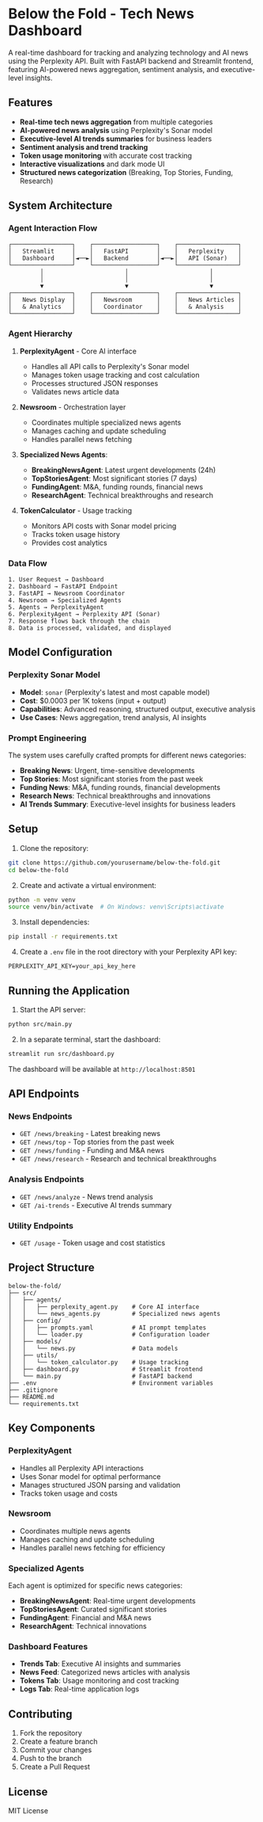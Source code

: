 # Below the Fold - Tech News Dashboard

A real-time dashboard for tracking and analyzing technology and AI news using the Perplexity API. Built with FastAPI backend and Streamlit frontend, featuring AI-powered news aggregation, sentiment analysis, and executive-level insights.

## Features

- **Real-time tech news aggregation** from multiple categories
- **AI-powered news analysis** using Perplexity's Sonar model
- **Executive-level AI trends summaries** for business leaders
- **Sentiment analysis and trend tracking**
- **Token usage monitoring** with accurate cost tracking
- **Interactive visualizations** and dark mode UI
- **Structured news categorization** (Breaking, Top Stories, Funding, Research)

## System Architecture

### Agent Interaction Flow

```
┌─────────────────┐    ┌──────────────────┐    ┌─────────────────┐
│   Streamlit     │    │   FastAPI        │    │   Perplexity    │
│   Dashboard     │◄──►│   Backend        │◄──►│   API (Sonar)   │
└─────────────────┘    └──────────────────┘    └─────────────────┘
         │                       │                       │
         │                       │                       │
         ▼                       ▼                       ▼
┌─────────────────┐    ┌──────────────────┐    ┌─────────────────┐
│   News Display  │    │   Newsroom       │    │   News Articles │
│   & Analytics   │    │   Coordinator    │    │   & Analysis    │
└─────────────────┘    └──────────────────┘    └─────────────────┘
```

### Agent Hierarchy

1. **PerplexityAgent** - Core AI interface
   - Handles all API calls to Perplexity's Sonar model
   - Manages token usage tracking and cost calculation
   - Processes structured JSON responses
   - Validates news article data

2. **Newsroom** - Orchestration layer
   - Coordinates multiple specialized news agents
   - Manages caching and update scheduling
   - Handles parallel news fetching

3. **Specialized News Agents**:
   - **BreakingNewsAgent**: Latest urgent developments (24h)
   - **TopStoriesAgent**: Most significant stories (7 days)
   - **FundingAgent**: M&A, funding rounds, financial news
   - **ResearchAgent**: Technical breakthroughs and research

4. **TokenCalculator** - Usage tracking
   - Monitors API costs with Sonar model pricing
   - Tracks token usage history
   - Provides cost analytics

### Data Flow

```
1. User Request → Dashboard
2. Dashboard → FastAPI Endpoint
3. FastAPI → Newsroom Coordinator
4. Newsroom → Specialized Agents
5. Agents → PerplexityAgent
6. PerplexityAgent → Perplexity API (Sonar)
7. Response flows back through the chain
8. Data is processed, validated, and displayed
```

## Model Configuration

### Perplexity Sonar Model
- **Model**: `sonar` (Perplexity's latest and most capable model)
- **Cost**: $0.0003 per 1K tokens (input + output)
- **Capabilities**: Advanced reasoning, structured output, executive analysis
- **Use Cases**: News aggregation, trend analysis, AI insights

### Prompt Engineering
The system uses carefully crafted prompts for different news categories:
- **Breaking News**: Urgent, time-sensitive developments
- **Top Stories**: Most significant stories from the past week
- **Funding News**: M&A, funding rounds, financial developments
- **Research News**: Technical breakthroughs and innovations
- **AI Trends Summary**: Executive-level insights for business leaders

## Setup

1. Clone the repository:
```bash
git clone https://github.com/yourusername/below-the-fold.git
cd below-the-fold
```

2. Create and activate a virtual environment:
```bash
python -m venv venv
source venv/bin/activate  # On Windows: venv\Scripts\activate
```

3. Install dependencies:
```bash
pip install -r requirements.txt
```

4. Create a `.env` file in the root directory with your Perplexity API key:
```
PERPLEXITY_API_KEY=your_api_key_here
```

## Running the Application

1. Start the API server:
```bash
python src/main.py
```

2. In a separate terminal, start the dashboard:
```bash
streamlit run src/dashboard.py
```

The dashboard will be available at `http://localhost:8501`

## API Endpoints

### News Endpoints
- `GET /news/breaking` - Latest breaking news
- `GET /news/top` - Top stories from the past week
- `GET /news/funding` - Funding and M&A news
- `GET /news/research` - Research and technical breakthroughs

### Analysis Endpoints
- `GET /news/analyze` - News trend analysis
- `GET /ai-trends` - Executive AI trends summary

### Utility Endpoints
- `GET /usage` - Token usage and cost statistics

## Project Structure

```
below-the-fold/
├── src/
│   ├── agents/
│   │   ├── perplexity_agent.py    # Core AI interface
│   │   └── news_agents.py         # Specialized news agents
│   ├── config/
│   │   ├── prompts.yaml           # AI prompt templates
│   │   └── loader.py              # Configuration loader
│   ├── models/
│   │   └── news.py                # Data models
│   ├── utils/
│   │   └── token_calculator.py    # Usage tracking
│   ├── dashboard.py               # Streamlit frontend
│   └── main.py                    # FastAPI backend
├── .env                           # Environment variables
├── .gitignore
├── README.md
└── requirements.txt
```

## Key Components

### PerplexityAgent
- Handles all Perplexity API interactions
- Uses Sonar model for optimal performance
- Manages structured JSON parsing and validation
- Tracks token usage and costs

### Newsroom
- Coordinates multiple news agents
- Manages caching and update scheduling
- Handles parallel news fetching for efficiency

### Specialized Agents
Each agent is optimized for specific news categories:
- **BreakingNewsAgent**: Real-time urgent developments
- **TopStoriesAgent**: Curated significant stories
- **FundingAgent**: Financial and M&A news
- **ResearchAgent**: Technical innovations

### Dashboard Features
- **Trends Tab**: Executive AI insights and summaries
- **News Feed**: Categorized news articles with analysis
- **Tokens Tab**: Usage monitoring and cost tracking
- **Logs Tab**: Real-time application logs

## Contributing

1. Fork the repository
2. Create a feature branch
3. Commit your changes
4. Push to the branch
5. Create a Pull Request

## License

MIT License 